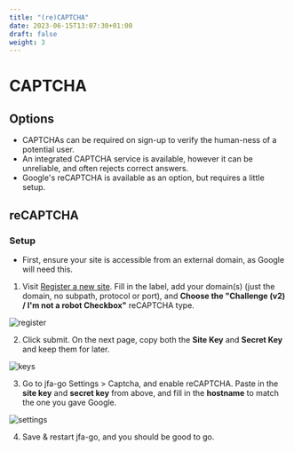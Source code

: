 ```yaml
---
title: "(re)CAPTCHA"
date: 2023-06-15T13:07:30+01:00
draft: false
weight: 3
---
```


# CAPTCHA

## Options

* CAPTCHAs can be required on sign-up to verify the human-ness of a potential user.
* An integrated CAPTCHA service is available, however it can be unreliable, and often rejects correct answers.
* Google's reCAPTCHA is available as an option, but requires a little setup.

## reCAPTCHA
### Setup
* First, ensure your site is accessible from an external domain, as Google will need this.

1) Visit [Register a new site](https://www.google.com/recaptcha/admin/create). Fill in the label, add your domain(s) (just the domain, no subpath, protocol or port), and **Choose the "Challenge (v2) / I'm not a robot Checkbox"** reCAPTCHA type.

![register](/recaptcha/register.png)

2) Click submit. On the next page, copy both the **Site Key** and **Secret Key** and keep them for later.

![keys](/recaptcha/keys.png)

3) Go to jfa-go Settings > Captcha, and enable reCAPTCHA. Paste in the **site key** and **secret key** from above, and fill in the **hostname** to match the one you gave Google.

![settings](/recaptcha/settings.png)


4) Save & restart jfa-go, and you should be good to go. 
